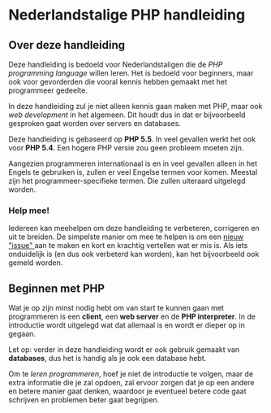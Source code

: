 # Nederlandstalige PHP handleiding

## Over deze handleiding
Deze handleiding is bedoeld voor Nederlandstaligen die de *PHP programming language* willen leren. Het is bedoeld voor beginners, maar ook voor gevorderden die vooral kennis hebben gemaakt met het programmeer gedeelte.

In deze handleiding zul je niet alleen kennis gaan maken met PHP, maar ook *web development* in het algemeen. Dit houdt dus in dat er bijvoorbeeld gesproken gaat worden over servers en databases.

Deze handleiding is gebaseerd op **PHP 5.5**. In veel gevallen werkt het ook voor **PHP 5.4**. Een hogere PHP versie zou geen probleem moeten zijn.

Aangezien programmeren internationaal is en in veel gevallen alleen in het Engels te gebruiken is, zullen er veel Engelse termen voor komen. Meestal zijn het programmeer-specifieke termen. Die zullen uiteraard uitgelegd worden.

### Help mee!
Iedereen kan meehelpen om deze handleiding te verbeteren, corrigeren en uit te breiden. De simpelste manier om mee te helpen is om een [nieuw "issue" ](https://github.com/pedzed/Nederlandse-PHP-handleiding/issues) aan te maken en kort en krachtig vertellen wat er mis is. Als iets onduidelijk is (en dus ook verbeterd kan worden), kan het bijvoorbeeld ook gemeld worden.

## Beginnen met PHP
Wat je op zijn minst nodig hebt om van start te kunnen gaan met programmeren is een **client**, een **web server** en de **PHP interpreter**. In de introductie wordt uitgelegd wat dat allemaal is en wordt er dieper op in gegaan.

Let op: verder in deze handleiding wordt er ook gebruik gemaakt van **databases**, dus het is handig als je ook een database hebt.

Om te *leren programmeren*, hoef je niet de introductie te volgen, maar de extra informatie die je zal opdoen, zal ervoor zorgen dat je op een andere en betere manier gaat denken, waardoor je eventueel betere code gaat schrijven en problemen beter gaat begrijpen.
